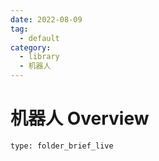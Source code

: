 ```yaml
---
date: 2022-08-09
tag:
  - default
category:
  - library
  - 机器人
---
```


# 机器人 Overview
 
```ccard
type: folder_brief_live
```
 
